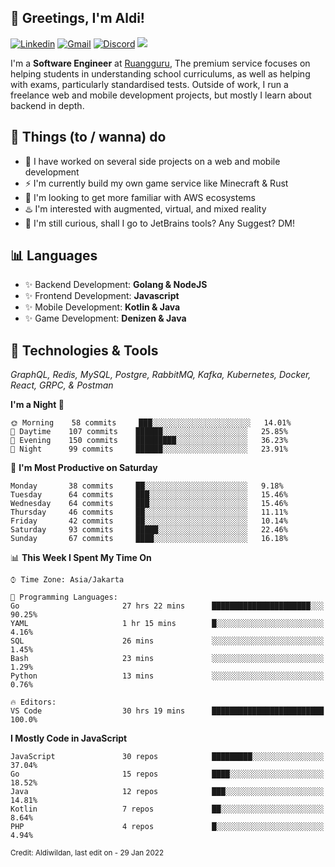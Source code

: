 <!-- Greetings -->
## 👋 Greetings, I'm Aldi!

<!-- Social Media -->
[![Linkedin](https://img.shields.io/badge/-aldiwildan-blue?style=flat&logo=Linkedin&logoColor=white)](https://www.linkedin.com/in/aldiwildan/)
[![Gmail](https://img.shields.io/badge/-aldiwild77@gmail.com-c14438?style=flat&logo=Gmail&logoColor=white)](mailto:aldiwild77@gmail.com)
[![Discord](https://img.shields.io/badge/-Chroma-5663F7?style=flat&logo=Discord&logoColor=white)](https://discord.gg/BUxraQ8)
![](https://komarev.com/ghpvc/?username=aldiwildan77&label=Visitor&color=2bbc8a)

<!-- Introduction -->
I'm a **Software Engineer** at [Ruangguru](https://ruangguru.com), The premium service focuses on helping students in understanding school curriculums, as well as helping with exams, particularly standardised tests. Outside of work, I run a freelance web and mobile development projects, but mostly I learn about backend in depth.

## 📃 Things (to / wanna) do
- 🐝 I have worked on several side projects on a web and mobile development
- ⚡ I'm currently build my own game service like Minecraft & Rust
- 🌱 I'm looking to get more familiar with AWS ecosystems
- ♨️ I'm interested with augmented, virtual, and mixed reality
- 🤔 I'm still curious, shall I go to JetBrains tools? Any Suggest? DM!

## 📊 Languages
- ✨ Backend Development: **Golang & NodeJS**
- ✨ Frontend Development: **Javascript**
- ✨ Mobile Development: **Kotlin & Java**
- ✨ Game Development: **Denizen & Java**

## 🔧 Technologies & Tools
*GraphQL, Redis, MySQL, Postgre, RabbitMQ, Kafka, Kubernetes, Docker, React, GRPC, & Postman*

<!--START_SECTION:waka-->
**I'm a Night 🦉** 

```text
🌞 Morning    58 commits     ███░░░░░░░░░░░░░░░░░░░░░░   14.01% 
🌆 Daytime    107 commits    ██████░░░░░░░░░░░░░░░░░░░   25.85% 
🌃 Evening    150 commits    █████████░░░░░░░░░░░░░░░░   36.23% 
🌙 Night      99 commits     ██████░░░░░░░░░░░░░░░░░░░   23.91%

```
📅 **I'm Most Productive on Saturday** 

```text
Monday       38 commits     ██░░░░░░░░░░░░░░░░░░░░░░░   9.18% 
Tuesday      64 commits     ███░░░░░░░░░░░░░░░░░░░░░░   15.46% 
Wednesday    64 commits     ███░░░░░░░░░░░░░░░░░░░░░░   15.46% 
Thursday     46 commits     ██░░░░░░░░░░░░░░░░░░░░░░░   11.11% 
Friday       42 commits     ██░░░░░░░░░░░░░░░░░░░░░░░   10.14% 
Saturday     93 commits     █████░░░░░░░░░░░░░░░░░░░░   22.46% 
Sunday       67 commits     ████░░░░░░░░░░░░░░░░░░░░░   16.18%

```


📊 **This Week I Spent My Time On** 

```text
⌚︎ Time Zone: Asia/Jakarta

💬 Programming Languages: 
Go                       27 hrs 22 mins      ██████████████████████░░░   90.25% 
YAML                     1 hr 15 mins        █░░░░░░░░░░░░░░░░░░░░░░░░   4.16% 
SQL                      26 mins             ░░░░░░░░░░░░░░░░░░░░░░░░░   1.45% 
Bash                     23 mins             ░░░░░░░░░░░░░░░░░░░░░░░░░   1.29% 
Python                   13 mins             ░░░░░░░░░░░░░░░░░░░░░░░░░   0.76%

🔥 Editors: 
VS Code                  30 hrs 19 mins      █████████████████████████   100.0%

```

**I Mostly Code in JavaScript** 

```text
JavaScript               30 repos            █████████░░░░░░░░░░░░░░░░   37.04% 
Go                       15 repos            ████░░░░░░░░░░░░░░░░░░░░░   18.52% 
Java                     12 repos            ███░░░░░░░░░░░░░░░░░░░░░░   14.81% 
Kotlin                   7 repos             ██░░░░░░░░░░░░░░░░░░░░░░░   8.64% 
PHP                      4 repos             █░░░░░░░░░░░░░░░░░░░░░░░░   4.94%

```



<!--END_SECTION:waka-->

<sub>Credit: Aldiwildan, last edit on - 29 Jan 2022</sub>
